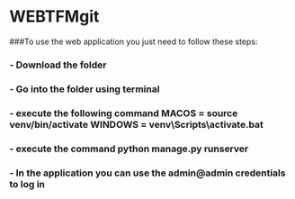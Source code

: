 # WEBTFMgit

###To use the web application you just need to follow these steps:
### - Download the folder
### - Go into the folder using terminal
### - execute the following command MACOS = source venv/bin/activate WINDOWS = venv\Scripts\activate.bat
### - execute the command python manage.py runserver
### - In the application you can use the admin@admin credentials to log in
